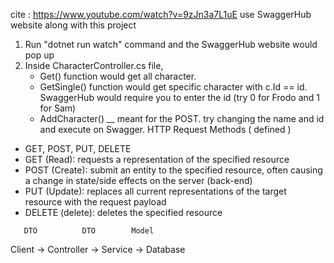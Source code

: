 cite : https://www.youtube.com/watch?v=9zJn3a7L1uE 
use SwaggerHub website along with this project 
1. Run "dotnet run watch" command and the SwaggerHub website would pop up 
2. Inside CharacterController.cs file, 
    - Get() function would get all character. 
    - GetSingle() function would get specific character with c.Id == id. SwaggerHub would require you to enter the id  (try 0 for Frodo and 1 for Sam)
    - AddCharacter() __ meant for the POST. try changing the name and id and execute on Swagger.
HTTP Request Methods ( defined )
- GET, POST, PUT, DELETE
- GET (Read): requests a representation of the specified resource
- POST (Create): submit an entity to the specified resource, often causing a change in state/side effects on the server (back-end)
- PUT (Update): replaces all current representations of the target resource with the request payload
- DELETE (delete): deletes the specified resource





<structure for the web API>  

       DTO          DTO        Model  
Client -> Controller -> Service -> Database